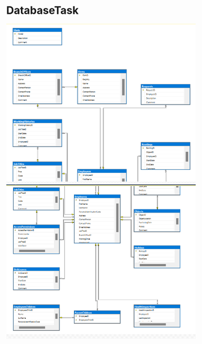 # DatabaseTask
![Database Diagram](https://github.com/4use2me/DatabaseTask/blob/master/diagramm1.png)
![Database Diagram](https://github.com/4use2me/DatabaseTask/blob/master/diagramm2.png)
